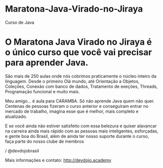 # Maratona-Java-Virado-no-Jiraya
Curso de Java

# O Maratona Java Virado no Jiraya é o único curso que você vai precisar para aprender Java. 

São mais de 250 aulas onde nós cobrimos praticamente o núcleo inteiro da linguagem. Desde o primeiro Olá mundo, até Orientação a Objetos, Coleções,  Conexão com banco de dados, Tratamento de exeções, Threads, Programação funcional e muito mais.

Meu amigo... é aula para CARAMBA. Só não aprende Java quem não quer. Centenas de pessoas fizeram o curso anterior e conseguiram entrar no mercado de trabalho, imagina esse que é melhor, mais completo e atualizado.

E se você ainda não estiver satisfeito com essa belezura e quiser alavancar na carreira ainda mais rápido com as pessoas mais inteligentes, esforçadas, e gente boa do Brasil, além de ainda ter nosso suporte durante o curso, faça parte do nosso clube de membros   

 / @devdojobrasil  

Mais informações e contato: http://devdojo.academy
